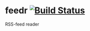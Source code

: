 # feedr [![Build Status](https://travis-ci.org/emorres25/feedr.svg?branch=master)](https://travis-ci.org/emorres25/feedr)
RSS-feed reader
